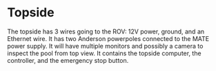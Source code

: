 # Topside

The topside has 3 wires going to the ROV: 12V power, ground, and an Ethernet wire. It has two Anderson powerpoles connected to the MATE power supply. It will have multiple monitors and possibly a camera to inspect the pool from top view. It contains the topside computer, the controller, and the emergency stop button.